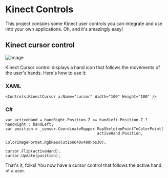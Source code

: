 # Kinect Controls

This project contains some Kinect user controls you can integrate and use into your own applications. Oh, and it's amazingly easy!

## Kinect cursor control

![Image](https://raw.githubusercontent.com/Vangos/kinect-controls/master/Images/kinect-cursor.png?raw=true)

Kinect Cursor control displays a hand icon that follows the movements of the user's hands. Here's how to use it:

### XAML
    <Controls:KinectCursor x:Name="cursor" Width="100" Height="100" />
  
### C#
    var activeHand = handRight.Position.Z <= handLeft.Position.Z ? handRight : handLeft;
    var position = _sensor.CoordinateMapper.MapSkeletonPointToColorPoint(
                                            activeHand.Position,
                                            ColorImageFormat.RgbResolution640x480Fps30);

    cursor.Flip(activeHand);                            
    cursor.Update(position);
  
That's it, folks! You now have a cursor control that follows the active hand of a user.
